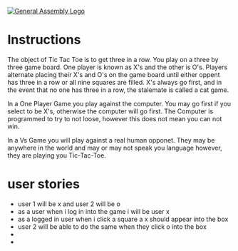 [![General Assembly Logo](https://camo.githubusercontent.com/1a91b05b8f4d44b5bbfb83abac2b0996d8e26c92/687474703a2f2f692e696d6775722e636f6d2f6b6538555354712e706e67)](https://generalassemb.ly/education/web-development-immersive)
# Instructions
The object of Tic Tac Toe is to get three in a row. You play on a three by three game board. One player is known as X's and the other is O's. Players alternate placing their X's and O's on the game board until either oppent has three in a row or all nine squares are filled. X's always go first, and in the event that no one has three in a row, the stalemate is called a cat game.

In a One Player Game you play against the computer. You may go first if you select to be X's, otherwise the computer will go first. The Computer is programmed to try to not loose, however this does not mean you can not win.

In a Vs Game you will play against a real human opponet. They may be anywhere in the world and may or may not speak you language however, they are playing you Tic-Tac-Toe.

# user stories
- user 1 will be x and user 2 will be o
- as a user when i log in into the game i will be user x
- as a logged in user when i click a square a x should appear into the box
- user 2 will be able to do the same when they click o into the box
-
-

#


#
